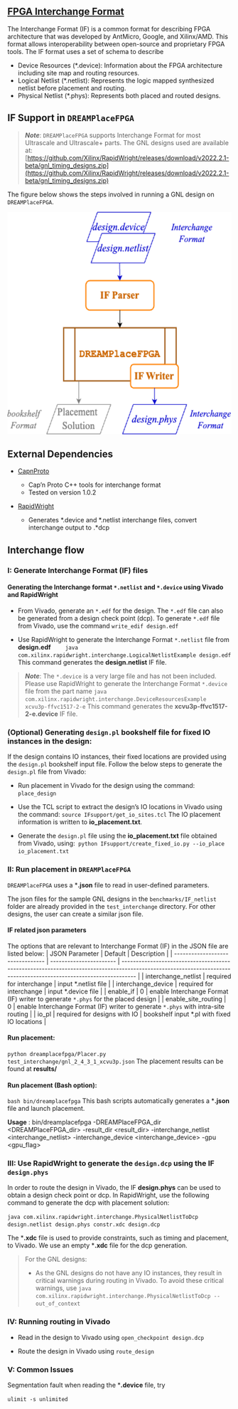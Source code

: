 ## [FPGA Interchange Format](https://fpga-interchange-schema.readthedocs.io)
The Interchange Format (IF) is a common format for describing FPGA architecture that was developed by AntMicro, Google, and Xilinx/AMD. This format allows interoperability between open-source and proprietary FPGA tools.
The IF format uses a set of schema to describe
- Device Resources (*.device): Information about the FPGA architecture including site map and routing resources.
- Logical Netlist (*.netlist): Represents the logic mapped synthesized netlist before placement and routing.
- Physical Netlist (*.phys): Represents both placed and routed designs.


## IF Support in ``DREAMPlaceFPGA``

>  ***Note***: ``DREAMPlaceFPGA`` supports Interchange Format for most Ultrascale and Ultrascale+ parts. The GNL designs used are available at: [https://github.com/Xilinx/RapidWright/releases/download/v2022.2.1-beta/gnl_timing_designs.zip](https://github.com/Xilinx/RapidWright/releases/download/v2022.2.1-beta/gnl_timing_designs.zip)


The figure below shows the steps involved in running a GNL design on ``DREAMPlaceFPGA``.
<p align="center">
    <img src=/images/IF_support_upd.png height="500">
</p>

## <a name="dependencies"></a>External Dependencies
  
- [CapnProto](https://capnproto.org/) 
	- Cap’n Proto C++ tools for interchange format
	- Tested on version 1.0.2

- [RapidWright](https://www.rapidwright.io/) 
	- Generates *.device and *.netlist interchange files, convert interchange output to .*dcp

 ## <a name="steps"></a>Interchange flow

### I: Generate Interchange Format (IF) files

#### Generating the Interchange format ``*.netlist`` and ``*.device`` using Vivado and RapidWright

 -   From Vivado, generate an ``*.edf`` for the design. The ``*.edf`` file can also be generated from a design check point (dcp).
   To generate ``*.edf`` file from Vivado, use the command 
   ``
   write_edif design.edf
   ``

  -   Use RapidWright to generate the Interchange Format ``*.netlist`` file from **design.edf**
``    
java com.xilinx.rapidwright.interchange.LogicalNetlistExample design.edf
``
This command generates the **design.netlist** IF file.


>  ***Note***: The ``*.device`` is a very large file and has not been included. Please use RapidWright to generate the Interchange Format ``*.device`` file from the part name
``java com.xilinx.rapidwright.interchange.DeviceResourcesExample xcvu3p-ffvc1517-2-e``
> This command generates the **xcvu3p-ffvc1517-2-e.device** IF file.

###  (Optional) Generating ``design.pl`` bookshelf file for fixed IO instances in the design:
If the design contains IO instances, their fixed locations are provided using the ``design.pl`` bookshelf input file.
Follow the below steps to generate the ``design.pl`` file from Vivado:
- Run placement in Vivado for the design using the command:
``place_design``

- Use the TCL script to extract the design’s IO locations in Vivado using the command:
``source IFsupport/get_io_sites.tcl`` The IO placement information is written to **io_placement.txt**.

- Generate the ``design.pl`` file using the **io_placement.txt** file obtained from Vivado, using:`` python IFsupport/create_fixed_io.py --io_place io_placement.txt``

### II: Run placement in ``DREAMPlaceFPGA``


``DREAMPlaceFPGA`` uses a ***.json** file to read in  user-defined parameters.

The json files for the sample GNL designs in the ``benchmarks/IF_netlist`` folder are already provided in the ``test_interchange`` directory. For other designs, the user can create a similar json file.

#### IF related json parameters

The options that are relevant to Interchange Format (IF) in the JSON file are listed below:
| JSON Parameter | Default | Description |
| -------------------------------- | ----------------------- | ----------------------------------------------------------------------------------------------------------------------------------------------------------------- |
| interchange_netlist | required for interchange | input *.netlist file |
| interchange_device | required for interchange | input *.device file |
| enable_if | 0 | enable Interchange Format (IF) writer to generate ``*.phys`` for the placed design |
| enable_site_routing | 0 | enable Interchange Format (IF) writer to generate ``*.phys`` with intra-site routing |
| io_pl | required for designs with IO | bookshelf input *.pl with fixed IO locations |


#### Run placement:

``python dreamplacefpga/Placer.py test_interchange/gnl_2_4_3_1_xcvu3p.json``
The placement results can be found at **results/**  

#### Run placement (Bash option):

``bash bin/dreamplacefpga`` This bash scripts automatically generates a ***.json** file and launch placement.

**Usage** : bin/dreamplacefpga -DREAMPlaceFPGA_dir <DREAMPlaceFPGA_dir> -result_dir <result_dir> -interchange_netlist <interchange_netlist> -interchange_device <interchange_device> -gpu <gpu_flag>

### III: Use RapidWright to generate the ``design.dcp`` using the IF ``design.phys``

In order to route the design in Vivado, the IF **design.phys** can be used to obtain a design check point or dcp.
In RapidWright, use the following command to generate the dcp with placement solution:

``java com.xilinx.rapidwright.interchange.PhysicalNetlistToDcp design.netlist design.phys constr.xdc design.dcp``

The ***.xdc** file is used to provide constraints, such as timing and placement, to Vivado. We use an empty ***.xdc** file for the dcp generation.
 
> For the GNL designs:
>  - As the GNL designs do not have any IO instances, they result in critical warnings during routing in Vivado. To avoid these critical warnings, use 
>  ``java com.xilinx.rapidwright.interchange.PhysicalNetlistToDcp --out_of_context``


### IV: Running routing in Vivado

- Read in the design to Vivado using ``open_checkpoint design.dcp``

- Route the design in Vivado using ``route_design``


### V: Common Issues

Segmentation fault when reading the ***.device** file, try 

``ulimit -s unlimited``